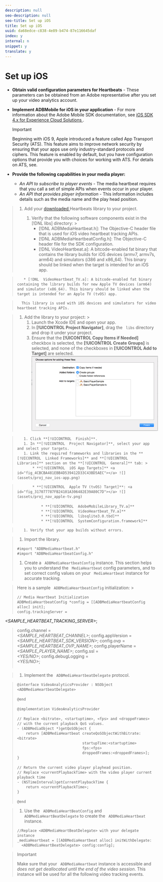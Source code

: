```yaml
---
description: null
seo-description: null
seo-title: Set up iOS
title: Set up iOS
uuid: da68edce-c838-4e89-b474-87e116645daf
index: y
internal: n
snippet: y
translate: y
---
```


# Set up iOS


* **Obtain valid configuration parameters for Heartbeats** - These parameters can be obtained from an Adobe representative after you set up your video analytics account.
* **Implement ADBMobile for iOS in your application** - For more information about the Adobe Mobile SDK documentation, see [ iOS SDK 4.x for Experience Cloud Solutions ](https://marketing.adobe.com/resources/help/en_US/mobile/ios/). 
  >[!IMPORTANT]
  >
  >Beginning with iOS 9, Apple introduced a feature called App Transport Security (ATS). This feature aims to improve network security by ensuring that your apps use only industry-standard protocols and ciphers. This feature is enabled by default, but you have configuration options that provide you with choices for working with ATS. For details on ATS, see[](https://marketing.adobe.com/resources/help/en_US/mobile/ios/app_transport_security.html). 

* **Provide the following capabilities in your media player:** 
    * *An API to subscribe to player events* - The media heartbeat requires that you call a set of simple APIs when events occur in your player.
    * *An API that provides player information* - This information includes details such as the media name and the play head position.



>1. Add your [ downloaded ](../../implement/download-sdks.md#section_551A10AD7880426BB29AE52482BB4211) Heartbeats library to your project.
>    
>    1. Verify that the following software components exist in the [!DNL  libs] directory: >    
>        * [!DNL  ADBMediaHeartbeat.h]: The Objective-C header file that is used for iOS video heartbeat tracking APIs.
>        * [!DNL  ADBMediaHeartbeatConfig.h]: The Objective-C header file for the SDK configuration.
>        * [!DNL  VideoHeartbeat.a]: A bitcode-enabled fat binary that contains the library builds for iOS devices (armv7, armv7s, arm64) and simulators (i386 and x86_64). This binary should be linked when the target is intended for an iOS app. 

>        * [!DNL  VideoHeartbeat_TV.a]: A bitcode-enabled fat binary containing the library builds for new Apple TV devices (arm64) and simulator (x86_64). This binary should be linked when the target is intended for an Apple TV (tvOS) app. 

>       This library is used with iOS devices and simulators for video heartbeat tracking APIs. 

>    1. Add the library to your project: >    
>        1. Launch the Xcode IDE and open your app.
>        1. In **[!UICONTROL  Project Navigator]**, drag the ` libs` directory and drop it under your project.
>        1. Ensure that the **[!UICONTROL  Copy Items if Needed]** checkbox is selected, the **[!UICONTROL  Create Groups]** is selected, and none of the checkboxes in **[!UICONTROL  Add to Target]** are selected. <a id="fig_7D00471EC1C6429885025702767E2C10"></a> ![](assets/choose-options_ios.png) 

>        1. Click **[!UICONTROL  Finish]**.
>        1. In **[!UICONTROL  Project Navigator]**, select your app and select your targets.
>        1. Link the required frameworks and libraries in the **[!UICONTROL  Linked Frameworks]** and **[!UICONTROL  Libraries]** section on the **[!UICONTROL  General]** tab: >        
>            * **[!UICONTROL  iOS App Targets]** <a id="fig_4CBCBA481EBB4D539412D33C43BD5AEC"></a> ![](assets/proj_nav_ios-app.png) 

>            * **[!UICONTROL  Apple TV (tvOS) Target]**: <a id="fig_317077787FB24101A306482E39A80C7D"></a> ![](assets/proj_nav_apple-tv.png) 
>            
>                * **[!UICONTROL  AdobeMobileLibrary_TV.a]**
>                * **[!UICONTROL  VideoHeartbeat_TV.a]**
>                * **[!UICONTROL  libsqlite3.0.tbd]**
>                * **[!UICONTROL  SystemConfiguration.framework]**


>        1. Verify that your app builds without errors.


>    
>1. Import the library.
>
>   ```
>   #import "ADBMediaHeartbeat.h" 
>   #import "ADBMediaHeartbeatConfig.h" 
>   
>   ```
>
>1. Create a ` ADBMediaHeartbeatConfig` instance.
>   This section helps you to understand the ` MediaHeartbeat` config parameters, and to set correct config values on your ` MediaHeartbeat` instance for accurate tracking. 



>   Here is a sample ` ADBMediaHeartbeatConfig` initialization: >
>   ```
>   // Media Heartbeat Initialization 
>   ADBMediaHeartbeatConfig *config = [[ADBMediaHeartbeatConfig alloc] init]; 
>   config.trackingServer =  
<i><SAMPLE_HEARTBEAT_TRACKING_SERVER></i>; 
>   config.channel        =  
<i><SAMPLE_HEARTBEAT_CHANNEL></i>; 
>   config.appVersion     =  
<i><SAMPLE_HEARTBEAT_SDK_VERSION></i>; 
>   config.ovp            =  
<i><SAMPLE_HEARTBEAT_OVP_NAME></i>; 
>   config.playerName     =  
<i><SAMPLE_PLAYER_NAME></i>; 
>   config.ssl            =  
<i><YES/NO></i>; 
>   config.debugLogging   =  
<i><YES/NO></i>; 
>   
>   ```

>
>1. Implement the ` ADBMediaHeartbeatDelegate` protocol.




>
>   ```
>   @interface VideoAnalyticsProvider : NSObject <ADBMediaHeartbeatDelegate> 
>    
>   @end 
>    
>   @implementation VideoAnalyticsProvider 
>    
>   // Replace <bitrate>, <startuptime>, <fps> and <droppeFrames>  
>   // with the current playback QoS values. 
>   - (ADBMediaObject *)getQoSObject { 
>       return [ADBMediaHeartbeat createQoSObjectWithBitrate:<bitrate>  
>                                 startupTime:<startuptime>   
>                                 fps:<fps>  
>                                 droppedFrames:<droppedFrames>]; 
>   } 
>    
>   // Return the current video player playhead position. 
>   // Replace <currentPlaybackTime> with the video player current playback time 
>   - (NSTimeInterval)getCurrentPlaybackTime { 
>       return <currentPlaybackTime>; 
>   } 
>    
>   @end 
>   
>   ```

>
>1. Use the ` ADBMediaHeartBeatConfig` and ` ADBMediaHeartBeatDelegate` to create the ` ADBMediaHeartbeat` instance.
>
>   ```
>   //Replace <ADBMediaHeartBeatDelegate> with your delegate instance 
>   _mediaHeartbeat = [[ADBMediaHeartbeat alloc] initWithDelegate: 
>     <ADBMediaHeartBeatDelegate> config:config];
>   ```

>   >[!IMPORTANT]
>   >
>   >Make sure that your ` ADBMediaHeartbeat` instance is accessible and *does not get deallocated until the end of the video session*. This instance will be used for all the following video tracking events. 
>
